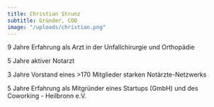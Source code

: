 ```yaml
---
title: Christian Strunz
subtitle: Gründer, COO
image: "/uploads/christian.png"
---
```


9 Jahre Erfahrung als Arzt in der Unfallchirurgie und Orthopädie

5 Jahre aktiver Notarzt

3 Jahre Vorstand eines >170 Mitglieder starken Notärzte-Netzwerks

5 Jahre Erfahrung als Mitgründer eines Startups (GmbH) und des Coworking - Heilbronn e.V.
